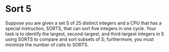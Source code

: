 # Sort 5
Suppose you are given a set S of 25 distinct integers and a CPU that has a special instruction, SORTS, that can sort five integers in one cycle. Your task is to identify the largest, second-largest, and third-largest integers in S using SORTS to compare and sort subsets of S; furthermore, you must minimize the number of calls to SORTS.